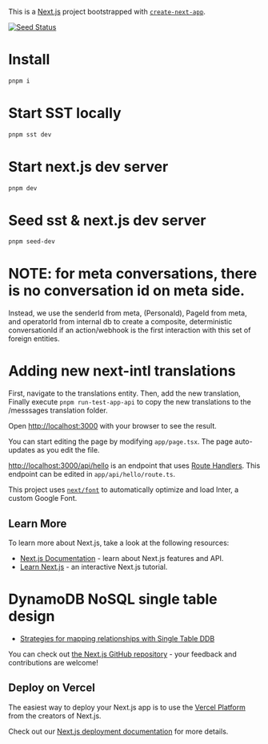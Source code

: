 This is a [Next.js](https://nextjs.org/) project bootstrapped with [`create-next-app`](https://github.com/vercel/next.js/tree/canary/packages/create-next-app).

[![Seed Status](https://api.seed.run/ekrata-main/marketing-app-next-js-sst/stages/prod/build_badge)](https://console.seed.run/ekrata-main/marketing-app-next-js-sst)

# Install 

```bash
pnpm i
```

# Start SST locally

```bash
pnpm sst dev
```

# Start next.js dev server

```bash
pnpm dev
```

# Seed sst & next.js dev server 

```bash
pnpm seed-dev
```

# NOTE: for meta conversations, there is no conversation id on meta side.
Instead, we use the senderId from meta, (PersonaId), PageId from meta, and operatorId from internal db to create a composite, deterministic conversationId if an action/webhook is the first interaction with this set of foreign entities.

# Adding new next-intl translations

First, navigate to the translations entity.
Then, add the new translation,
Finally execute `pnpm run-test-app-api` to copy the new translations to the /messsages translation folder.

Open [http://localhost:3000](http://localhost:3000) with your browser to see the result.

You can start editing the page by modifying `app/page.tsx`. The page auto-updates as you edit the file.

[http://localhost:3000/api/hello](http://localhost:3000/api/hello) is an endpoint that uses [Route Handlers](https://beta.nextjs.org/docs/routing/route-handlers). This endpoint can be edited in `app/api/hello/route.ts`.

This project uses [`next/font`](https://nextjs.org/docs/basic-features/font-optimization) to automatically optimize and load Inter, a custom Google Font.

## Learn More

To learn more about Next.js, take a look at the following resources:

- [Next.js Documentation](https://nextjs.org/docs) - learn about Next.js features and API.
- [Learn Next.js](https://nextjs.org/learn) - an interactive Next.js tutorial.

# DynamoDB NoSQL single table design

- [Strategies for mapping relationships with Single Table DDB](https://www.youtube.com/watch?v=BnDKD_Zv0og&ab_channel=AWSPortsmouthUserGroup)

You can check out [the Next.js GitHub repository](https://github.com/vercel/next.js/) - your feedback and contributions are welcome!

## Deploy on Vercel

The easiest way to deploy your Next.js app is to use the [Vercel Platform](https://vercel.com/new?utm_medium=default-template&filter=next.js&utm_source=create-next-app&utm_campaign=create-next-app-readme) from the creators of Next.js.

Check out our [Next.js deployment documentation](https://nextjs.org/docs/deployment) for more details.
